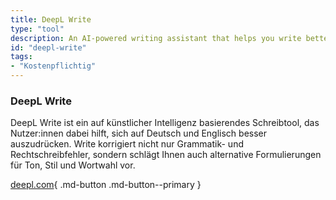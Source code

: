 ```yaml
---
title: DeepL Write
type: "tool"
description: An AI-powered writing assistant that helps you write better content.
id: "deepl-write"
tags:
- "Kostenpflichtig"
---
```


### DeepL Write

DeepL Write ist ein auf künstlicher Intelligenz basierendes Schreibtool, das Nutzer:innen dabei hilft, sich auf Deutsch und Englisch besser auszudrücken. Write korrigiert nicht nur Grammatik- und Rechtschreibfehler, sondern schlägt Ihnen auch alternative Formulierungen für Ton, Stil und Wortwahl vor. 

[deepl.com](https://www.deepl.com/write){ .md-button .md-button--primary } 
